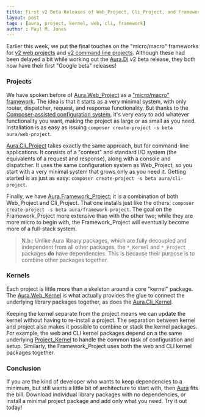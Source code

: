 ```yaml
---
title: First v2 Beta Releases of Web_Project, Cli_Project, and Framework_Project
layout: post
tags : [aura, project, kernel, web, cli, framework]
author : Paul M. Jones
---
```


Earlier this week, we put the final touches on the "micro/macro" frameworks for [v2 web projects](https://github.com/auraphp/Aura.Web_Project) and [v2 command line projects](https://github.com/auraphp/Aura.Cli_Project). Although these had been delayed a bit while working out the [Aura.Di](https://github.com/auraphp/Aura.Di) v2 beta release, they both now have their first "Google beta" releases!

### Projects

We have spoken before of [Aura.Web_Project](https://github.com/auraphp/Aura.Web_Project) as a ["micro/macro" framework](http://auraphp.com/blog/2013/12/12/aura-v2-web-project/). The idea is that it starts as a very minimal system, with only router, dispatcher, request, and response functionality. But thanks to the [Composer-assisted configuration system](http://auraphp.com/blog/2014/04/07/two-stage-config/), it's very easy to add whatever functionality you want, making the project as large or as small as you need.  Installation is as easy as issuing `composer create-project -s beta aura/web-project`.

[Aura.Cli_Project]((https://github.com/auraphp/Aura.Cli_Project)) takes exactly the same approach, but for command-line applications. It consists of a "context" and standard I/O system (the equivalents of a request and response), along with a console and dispatcher. It uses the same configuration system as Web_Project, so you start with a very minimal system that grows only as you need it. Getting started is as just as easy: `composer create-project -s beta aura/cli-project`.

Finally, we have [Aura.Framework_Project]((https://github.com/auraphp/Aura.Framework_Project)); it is a combination of both Web_Project and Cli_Project. That one installs just like the others:
`composer create-project -s beta aura/framework-project`. The goal on the Framework_Project more extensive than with the other two; while they are more micro to begin with, the Framework_Project will eventually become more of a full-stack system.

> N.b.: Unlike Aura library packages, which are fully decoupled and independent from all other packages, the `*_Kernel` and `*_Project` packages **do** have dependencies. This is because their purpose is to combine other packages together.


### Kernels

Each project is little more than a skeleton around a core "kernel" package. The [Aura.Web_Kernel](https://github.com/auraphp/Aura.Web_Kernel/tree/2.x/src) is what actually provides the glue to connect the underlying library packages together, as does the [Aura.Cli_Kernel](https://github.com/auraphp/Aura.Cli_Kernel/tree/2.x/src).

Keeping the kernel separate from the project means we can update the kernel without having to re-install a project. The separation between kernel and project also makes it possible to combine or stack the kernel packages. For example, the web and CLI kernel packages depend on a the same underlying [Project_Kernel](https://github.com/auraphp/Aura.Project_Kernel) to handle the common task of configuration and setup.  Similarly, the Framework_Project uses both the web and CLI kernel packages together.

### Conclusion

If you are the kind of developer who wants to keep dependencies to a minimum, but still wants a little bit of architecture to start with, then [Aura](http://auraphp.com) fits the bill. Download individual library packages with no dependencies, or install a minimal project package and add only what you need. Try it out today!
